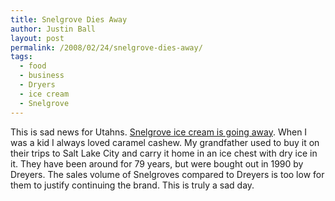 ```yaml
---
title: Snelgrove Dies Away
author: Justin Ball
layout: post
permalink: /2008/02/24/snelgrove-dies-away/
tags:
  - food
  - business
  - Dryers
  - ice cream
  - Snelgrove
---
```


This is sad news for Utahns. [Snelgrove ice cream is going away][1]. When I was a kid I always loved caramel cashew. My grandfather used to buy it on their trips to Salt Lake City and carry it home in an ice chest with dry ice in it. They have been around for 79 years, but were bought out in 1990 by Dreyers. The sales volume of Snelgroves compared to Dreyers is too low for them to justify continuing the brand. This is truly a sad day.

 [1]: http://deseretnews.com/article/1,5143,695254897,00.html